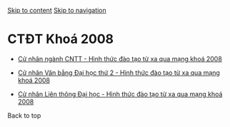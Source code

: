 [Skip to content](https://daa.uit.edu.vn/tu-xa/ctdt-khoa-2008#main)
 [Skip to navigation](https://daa.uit.edu.vn/tu-xa/ctdt-khoa-2008#main-nav)

CTĐT Khoá 2008
==============

*   [Cử nhân ngành CNTT - Hình thức đào tạo từ xa qua mạng khoá 2008](https://daa.uit.edu.vn/content/cu-nhan-nganh-cntt-hinh-thuc-dao-tao-tu-xa-qua-mang-khoa-2008)
    
*   [Cử nhân Văn bằng Đại học thứ 2 - Hình thức đào tạo từ xa qua mạng khoá 2008](https://daa.uit.edu.vn/content/cu-nhan-van-bang-dai-hoc-thu-2-hinh-thuc-dao-tao-tu-xa-qua-mang-khoa-2008)
    
*   [Cử nhân Liên thông Đại học - Hình thức đào tạo từ xa qua mạng khoá 2008](https://daa.uit.edu.vn/content/cu-nhan-lien-thong-dai-hoc-hinh-thuc-dao-tao-tu-xa-qua-mang-khoa-2008)
    

Back to top